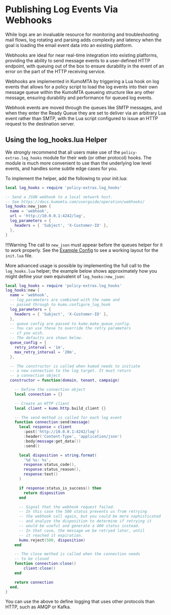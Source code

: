 # Publishing Log Events Via Webhooks

While logs are an invaluable resource for monitoring and troubleshooting mail
flows, log rotating and parsing adds complexity and latency when the goal is
loading the email event data into an existing platform.

Webhooks are ideal for near real-time integration into existing platforms,
providing the ability to send message events to a user-defined HTTP endpoint,
with queuing out of the box to ensure durability in the event of an error on
the part of the HTTP receiving service.

Webhooks are implemented in KumoMTA by triggering a Lua hook on log events that
allows for a policy script to load the log events into their own message queue
within the KumoMTA queueing structure like any other message, ensuring
durability and performance for queued log events.

Webhook events are moved through the queues like SMTP messages, and when they
enter the Ready Queue they are set to deliver via an arbitrary Lua event rather
than SMTP, with the Lua script configured to issue an HTTP request to the
destination server.

## Using the log_hooks.lua Helper

We strongly recommend that all users make use of the `policy-extras.log_hooks`
module for their web (or other protocol) hooks. The module is much more
convenient to use than the underlying low level events, and handles some
subtle edge cases for you.

To implement the helper, add the following to your init.lua:

```lua
local log_hooks = require 'policy-extras.log_hooks'

-- Send a JSON webhook to a local network host.
-- See https://docs.kumomta.com/userguide/operation/webhooks/
log_hooks:new_json {
  name = 'webhook',
  url = 'http://10.0.0.1:4242/log',
  log_parameters = {
    headers = { 'Subject', 'X-Customer-ID' },
  },
}
```

!!!Warning
    The call to `new_json` must appear before the queues helper for it to work
    properly. See the [Example Config](../configuration/example.md) to see a
    working layout for the `init.lua` file.

More advanced usage is possible by implementing the full call to the
`log_hooks.lua` helper; the example below shows approximately
how you might define your own equivalent of `log_hooks:new_json`:

```lua
local log_hooks = require 'policy-extras.log_hooks'
log_hooks:new {
  name = 'webhook',
  -- log_parameters are combined with the name and
  -- passed through to kumo.configure_log_hook
  log_parameters = {
    headers = { 'Subject', 'X-Customer-ID' },
  },
  -- queue config are passed to kumo.make_queue_config.
  -- You can use these to override the retry parameters
  -- if you wish.
  -- The defaults are shown below.
  queue_config = {
    retry_interval = '1m',
    max_retry_interval = '20m',
  },

  -- The constructor is called when kumod needs to initiate
  -- a new connection to the log target. It must return
  -- a connection object
  constructor = function(domain, tenant, campaign)

    -- Define the connection object
    local connection = {}

    -- Create an HTTP client
    local client = kumo.http.build_client {}

    -- The send method is called for each log event
    function connection:send(message)
      local response = client
        :post('http://10.0.0.1:4242/log')
        :header('Content-Type', 'application/json')
        :body(message:get_data())
        :send()

      local disposition = string.format(
        '%d %s: %s',
        response:status_code(),
        response:status_reason(),
        response:text()
      )

      if response:status_is_success() then
        return disposition
      end

      -- Signal that the webhook request failed.
      -- In this case the 500 status prevents us from retrying
      -- the webhook call again, but you could be more sophisticated
      -- and analyze the disposition to determine if retrying it
      -- would be useful and generate a 400 status instead.
      -- In that case, the message we be retryed later, until
      -- it reached it expiration.
      kumo.reject(500, disposition)
    end

    -- The close method is called when the connection needs
    -- to be closed
    function connection:close()
        client:close()
    end

    return connection
  end,
}
```

You can use the above to define logging that uses other protocols
than HTTP, such as AMQP or Kafka.

